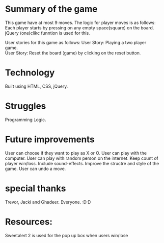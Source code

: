 
# Summary of the game 

This game have at most 9 moves. The logic for player moves is as follows: 
Each player starts by pressing on any empty space(square) on the board. jQuery (one)clikc funntion is used for this. 

User stories for this game as follows: 
User Story: Playing a two player game.  
User Story: Reset the board (game) by clicking on the reset button. 

# Technology 

Built using HTML, CSS, jQuery.

# Struggles 

Programming Logic. 

# Future improvements 

User can choose if they want to play as X or O. 
User can play with the computer.
User can play with random person on the internet. 
Keep count of player win/loss.
Include sound-effects.
Improve the structre and style of the game. 
User can undo a move. 

# special thanks 

Trevor, Jacki and Ghadeer. Everyone. :D:D 

# Resources: 

Sweetalert 2 is used for the pop up box when users win/lose 

